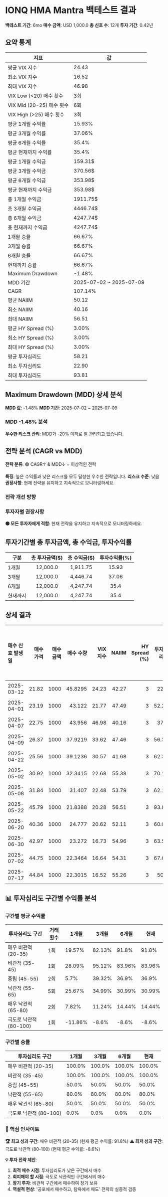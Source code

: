 # IONQ HMA Mantra 백테스트 결과

**백테스트 기간**: 6mo
**매수 금액**: USD 1,000.0
**총 신호 수**: 12개
**투자 기간**: 0.42년

## 요약 통계

| 지표 | 값 |
|------|----|
| 평균 VIX 지수 | 24.43 |
| 최소 VIX 지수 | 16.52 |
| 최대 VIX 지수 | 46.98 |
| VIX Low (<20) 매수 횟수 | 3회 |
| VIX Mid (20-25) 매수 횟수 | 6회 |
| VIX High (>25) 매수 횟수 | 3회 |
| 평균 1개월 수익률 | 15.93% |
| 평균 3개월 수익률 | 37.06% |
| 평균 6개월 수익률 | 35.4% |
| 평균 현재까지 수익률 | 35.4% |
| 평균 1개월 수익금 | 159.31$ |
| 평균 3개월 수익금 | 370.56$ |
| 평균 6개월 수익금 | 353.98$ |
| 평균 현재까지 수익금 | 353.98$ |
| 총 1개월 수익금 | 1911.75$ |
| 총 3개월 수익금 | 4446.74$ |
| 총 6개월 수익금 | 4247.74$ |
| 총 현재까지 수익금 | 4247.74$ |
| 1개월 승률 | 66.67% |
| 3개월 승률 | 66.67% |
| 6개월 승률 | 66.67% |
| 현재까지 승률 | 66.67% |
| Maximum Drawdown | -1.48% |
| MDD 기간 | 2025-07-02 ~ 2025-07-09 |
| CAGR | 107.14% |
| 평균 NAIIM | 50.12 |
| 최소 NAIIM | 40.16 |
| 최대 NAIIM | 56.51 |
| 평균 HY Spread (%) | 3.00% |
| 최소 HY Spread (%) | 3.00% |
| 최대 HY Spread (%) | 3.00% |
| 평균 투자심리도 | 58.21 |
| 최소 투자심리도 | 22.90 |
| 최대 투자심리도 | 93.81 |

## Maximum Drawdown (MDD) 상세 분석

**MDD 값**: -1.48%
**MDD 기간**: 2025-07-02 ~ 2025-07-09

### MDD -1.48% 분석

**우수한 리스크 관리**: MDD가 -20% 이하로 잘 관리되고 있습니다.

## 전략 분석 (CAGR vs MDD)

**전략 분류**: 🟢 CAGR↑ & MDD↓ = 이상적인 전략

**특징**: 높은 수익률과 낮은 리스크를 모두 달성한 우수한 전략입니다.
**리스크 수준**: 낮음
**권장사항**: 현재 전략을 유지하고 지속적으로 모니터링하세요.

### 전략 개선 방향

### 투자자별 권장사항

**🟢 모든 투자자에게 적합**: 현재 전략을 유지하고 지속적으로 모니터링하세요.

## 투자기간별 총 투자금액, 총 수익금, 투자수익률

| 구분 | 총 투자금액($) | 총 수익금($) | 투자수익률(%) |
|------|:-------------:|:------------:|:-------------:|
| 1개월 | 12,000.0 | 1,911.75 | 15.93 |
| 3개월 | 12,000.0 | 4,446.74 | 37.06 |
| 6개월 | 12,000.0 | 4,247.74 | 35.4 |
| 현재까지 | 12,000.0 | 4,247.74 | 35.4 |

## 상세 결과

| 매수 신호 발생일   |   매수 가격 |   매수 금액 |   매수 수량 |   VIX 지수 |   NAIIM |   HY Spread (%) |   투자심리도 |   1개월 수익률(%) |   1개월 수익금 |   3개월 수익률(%) |   3개월 수익금 |   6개월 수익률(%) |   6개월 수익금 |   현재까지 수익률(%) |   현재까지 수익금 |   벤치마크 1개월(%) |   벤치마크 3개월(%) |   벤치마크 6개월(%) | 신호 타당성 평가   |
|:------------|--------:|--------:|--------:|---------:|--------:|----------------:|--------:|-------------:|----------:|-------------:|----------:|-------------:|----------:|--------------:|-----------:|--------------:|--------------:|--------------:|:------------|
| 2025-03-12  |   21.82 |    1000 | 45.8295 |    24.23 |   42.27 |               3 |   22.9  |        19.57 |    195.69 |        82.13 |    821.26 |        91.8  |    917.96 |         91.8  |     917.96 |         -4.21 |          7.85 |         14.11 | 우수          |
| 2025-04-01  |   23.19 |    1000 | 43.122  |    21.77 |   47.49 |               3 |   52.25 |        18.07 |    180.68 |        85.3  |    852.95 |        80.47 |    804.66 |         80.47 |     804.66 |         -0.51 |         10.15 |         13.43 | 우수          |
| 2025-04-07  |   22.75 |    1000 | 43.956  |    46.98 |   40.16 |               3 |   37.1  |        28.09 |    280.88 |        95.12 |    951.21 |        83.96 |    839.56 |         83.96 |     839.56 |         11.24 |         24.04 |         26.22 | 우수          |
| 2025-04-09  |   26.37 |    1000 | 37.9219 |    33.62 |   47.46 |               3 |   56.33 |        18.58 |    185.82 |        70.53 |    705.35 |        58.7  |    587.03 |         58.7  |     587.03 |          3.72 |         14.09 |         17.09 | 우수          |
| 2025-04-22  |   25.56 |    1000 | 39.1236 |    30.57 |   41.68 |               3 |   62.35 |        79.15 |    791.47 |        73.83 |    738.26 |        63.73 |    637.32 |         63.73 |     637.32 |         10.48 |         19.25 |         20.83 | 우수          |
| 2025-05-02  |   30.92 |    1000 | 32.3415 |    22.68 |   55.38 |               3 |   70.12 |        30.47 |    304.66 |        28.95 |    289.46 |        35.35 |    353.49 |         35.35 |     353.49 |          3.96 |         11.48 |         12.36 | 우수          |
| 2025-05-08  |   31.84 |    1000 | 31.407  |    22.48 |   53.79 |               3 |   62.15 |        22.55 |    225.5  |        29.49 |    294.91 |        31.44 |    314.38 |         31.44 |     314.38 |          5.94 |         12.03 |         12.81 | 우수          |
| 2025-05-22  |   45.79 |    1000 | 21.8388 |    20.28 |   56.51 |               3 |   93.81 |       -11.86 |   -118.58 |        -8.6  |    -86.04 |        -8.6  |    -86.04 |         -8.6  |     -86.04 |          2.15 |          9.37 |          9.37 | 불량          |
| 2025-06-20  |   40.36 |    1000 | 24.777  |    20.62 |   52.11 |               3 |   60.09 |        15.24 |    152.38 |         3.69 |     36.92 |         3.69 |     36.92 |          3.69 |      36.92 |          5.51 |          7.06 |          7.06 | 보통          |
| 2025-06-30  |   42.97 |    1000 | 23.272  |    16.73 |   54.96 |               3 |   63.56 |        -7.19 |    -71.91 |        -2.61 |    -26.06 |        -2.61 |    -26.06 |         -2.61 |     -26.06 |          2.55 |          2.97 |          2.97 | 불량          |
| 2025-07-02  |   44.75 |    1000 | 22.3464 |    16.64 |   54.31 |               3 |   67.64 |       -14.82 |   -148.16 |        -6.48 |    -64.8  |        -6.48 |    -64.8  |         -6.48 |     -64.8  |          0.17 |          2.6  |          2.6  | 불량          |
| 2025-07-17  |   44.84 |    1000 | 22.3015 |    16.52 |   55.26 |               3 |   50.2  |        -6.67 |    -66.68 |        -6.67 |    -66.68 |        -6.67 |    -66.68 |         -6.67 |     -66.68 |          1.46 |          1.46 |          1.46 | 불량          |
## 📊 투자심리도 구간별 수익률 분석

### 구간별 평균 수익률

| 투자심리도 구간 | 거래횟수 | 1개월 | 3개월 | 6개월 | 현재 |
|------------------|----------|--------|--------|--------|--------|
| 매우 비관적 (20-35) | 1회 | 19.57% | 82.13% | 91.8% | 91.8% |
| 비관적 (35-45) | 1회 | 28.09% | 95.12% | 83.96% | 83.96% |
| 중립 (45-55) | 2회 | 5.7% | 39.32% | 36.9% | 36.9% |
| 낙관적 (55-65) | 5회 | 25.67% | 34.99% | 30.99% | 30.99% |
| 매우 낙관적 (65-80) | 2회 | 7.82% | 11.24% | 14.44% | 14.44% |
| 극도로 낙관적 (80-100) | 1회 | -11.86% | -8.6% | -8.6% | -8.6% |

### 구간별 승률

| 투자심리도 구간 | 1개월 | 3개월 | 6개월 | 현재 |
|------------------|--------|--------|--------|--------|
| 매우 비관적 (20-35) | 100.0% | 100.0% | 100.0% | 100.0% |
| 비관적 (35-45) | 100.0% | 100.0% | 100.0% | 100.0% |
| 중립 (45-55) | 50.0% | 50.0% | 50.0% | 50.0% |
| 낙관적 (55-65) | 80.0% | 80.0% | 80.0% | 80.0% |
| 매우 낙관적 (65-80) | 50.0% | 50.0% | 50.0% | 50.0% |
| 극도로 낙관적 (80-100) | 0.0% | 0.0% | 0.0% | 0.0% |

### 🎯 핵심 인사이트

**🏆 최고 성과 구간**: 매우 비관적 (20-35) (현재 평균 수익률: 91.8%)
**⚠️ 최저 성과 구간**: 극도로 낙관적 (80-100) (현재 평균 수익률: -8.6%)

**💡 투자 전략 제안**:
1. **최적 매수 시점**: 투자심리도가 낮은 구간에서 매수
2. **회피해야 할 시점**: 극도로 낙관적인 구간에서의 매수
3. **장기 투자**: 비관적 구간에서 매수하여 장기 보유
4. **역설적 현상**: '공포에서 매수하고, 탐욕에서 매도' 전략의 실증적 검증

